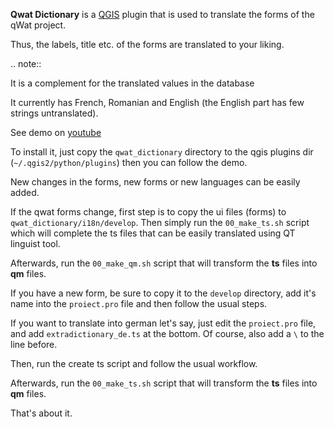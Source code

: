 **Qwat Dictionary** is a [QGIS](http://www.qgis.org) plugin that is used to translate the forms of the qWat project.

Thus, the labels, title etc. of the forms are translated to your liking.

.. note::

 It is a complement for the translated values in the database

It currently has French, Romanian and English (the English part has few strings untranslated).

See demo on [youtube](https://www.youtube.com/watch?v=XLa5o2u9kvs)

To install it, just copy the ``qwat_dictionary`` directory to the qgis plugins dir
(``~/.qgis2/python/plugins``) then you can follow the demo.

New changes in the forms, new forms or new languages can be easily added.

If the qwat forms change, first step is to copy the ui files (forms) to ``qwat_dictionary/i18n/develop``.
Then simply run the ``00_make_ts.sh`` script which will complete the ts files
that can be easily translated using QT linguist tool.

Afterwards, run the ``00_make_qm.sh`` script that will transform the **ts** files
into **qm** files.

If you have a new form, be sure to copy it to the ``develop`` directory,
add it's name into the ``proiect.pro`` file and then follow the usual steps.

If you want to translate into german let's say, just edit the ``proiect.pro``
file, and add ``extradictionary_de.ts`` at the bottom. Of course, also add a ``\``
to the line before.

Then, run the create ts script and follow the usual workflow.

Afterwards, run the ``00_make_ts.sh`` script that will transform the **ts** files
into **qm** files.

That's about it.
